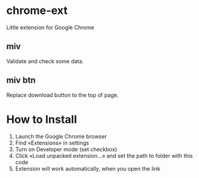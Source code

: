 # chrome-ext
Little extension for Google Chrome

## miv
Validate and check some data.

## miv btn
Replace download button to the top of page.

# How to Install
1. Launch the Google Chrome browser
2. Find «Extensions» in settings
3. Turn on Developer mode (set checkbox)
4. Click «Load unpacked extension...» and set the path to folder with this code
5. Extension will work automatically, when you open the link
